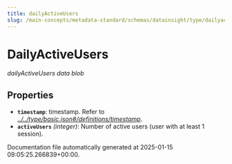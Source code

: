```yaml
---
title: dailyActiveUsers
slug: /main-concepts/metadata-standard/schemas/datainsight/type/dailyactiveusers
---
```


# DailyActiveUsers

*dailyActiveUsers data blob*

## Properties

- **`timestamp`**: timestamp. Refer to *[../../type/basic.json#/definitions/timestamp](#/../type/basic.json#/definitions/timestamp)*.
- **`activeUsers`** *(integer)*: Number of active users (user with at least 1 session).


Documentation file automatically generated at 2025-01-15 09:05:25.266839+00:00.
